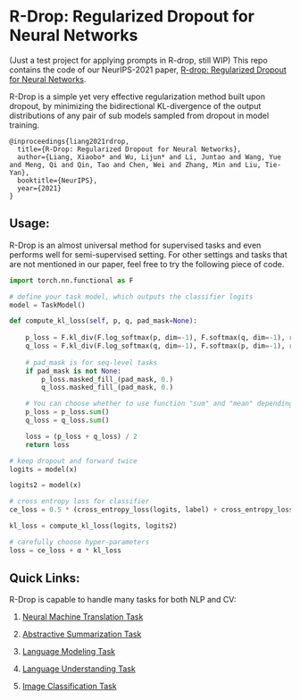 # R-Drop: Regularized Dropout for Neural Networks

(Just a test project for applying prompts in R-drop, still WIP)
This repo contains the code of our NeurIPS-2021 paper, [R-drop: Regularized Dropout for Neural Networks](https://arxiv.org/abs/2106.14448). 

R-Drop is a simple yet very effective regularization method built upon dropout, by minimizing the bidirectional KL-divergence of the output distributions of any pair of sub models sampled from dropout in model training.

```
@inproceedings{liang2021rdrop,
  title={R-Drop: Regularized Dropout for Neural Networks},
  author={Liang, Xiaobo* and Wu, Lijun* and Li, Juntao and Wang, Yue and Meng, Qi and Qin, Tao and Chen, Wei and Zhang, Min and Liu, Tie-Yan},
  booktitle={NeurIPS},
  year={2021}
}
```

##  Usage:
R-Drop is an almost universal method for supervised tasks and even performs well for semi-supervised setting. 
For other settings and tasks that are not mentioned in our paper, feel free to try the following piece of code.

```python
import torch.nn.functional as F

# define your task model, which outputs the classifier logits
model = TaskModel()

def compute_kl_loss(self, p, q, pad_mask=None):
    
    p_loss = F.kl_div(F.log_softmax(p, dim=-1), F.softmax(q, dim=-1), reduction='none')
    q_loss = F.kl_div(F.log_softmax(q, dim=-1), F.softmax(p, dim=-1), reduction='none')
    
    # pad_mask is for seq-level tasks
    if pad_mask is not None:
        p_loss.masked_fill_(pad_mask, 0.)
        q_loss.masked_fill_(pad_mask, 0.)

    # You can choose whether to use function "sum" and "mean" depending on your task
    p_loss = p_loss.sum()
    q_loss = q_loss.sum()

    loss = (p_loss + q_loss) / 2
    return loss

# keep dropout and forward twice
logits = model(x)

logits2 = model(x)

# cross entropy loss for classifier
ce_loss = 0.5 * (cross_entropy_loss(logits, label) + cross_entropy_loss(logits2, label))

kl_loss = compute_kl_loss(logits, logits2)

# carefully choose hyper-parameters
loss = ce_loss + α * kl_loss

```

## Quick Links:
R-Drop is capable to handle many tasks for both NLP and CV:

1. [Neural Machine Translation Task](fairseq_src/README.md)

2. [Abstractive Summarization Task](fairseq_src/README.md)

3. [Language Modeling Task](fairseq_src/README.md)

4. [Language Understanding Task](huggingface_transformer_src/README.md)

5. [Image Classification Task](vit_src/README.md)



